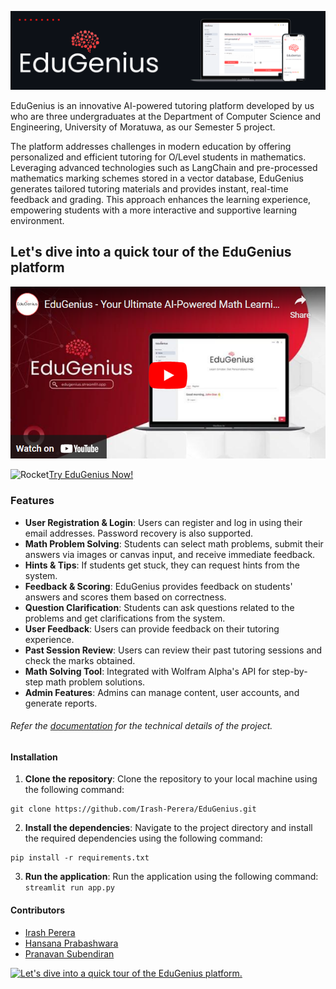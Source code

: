 ![Banner](./assets/screenshots/EduGeniuss.png)

EduGenius is an innovative AI-powered tutoring platform developed by us who are three undergraduates at the Department of Computer Science and Engineering, University of Moratuwa, as our Semester 5 project.

The platform addresses challenges in modern education by offering personalized and efficient tutoring for O/Level students in mathematics. Leveraging advanced technologies such as LangChain and pre-processed mathematics marking schemes stored in a vector database, EduGenius generates tailored tutoring materials and provides instant, real-time feedback and grading. This approach enhances the learning experience, empowering students with a more interactive and supportive learning environment.

## Let's dive into a quick tour of the EduGenius platform
[![Let's dive into a quick tour of the EduGenius platform.](./assets/screenshots/video2.png)](https://www.youtube.com/watch?v=4JYE4jFudoI)

<img src="https://raw.githubusercontent.com/Tarikul-Islam-Anik/Animated-Fluent-Emojis/master/Emojis/Travel%20and%20places/Rocket.png" alt="Rocket" width="25" height="25" />[Try EduGenius Now!](https://edugenius.streamlit.app/)

### Features
- **User Registration & Login**: Users can register and log in using their email addresses. Password recovery is also supported.
- **Math Problem Solving**: Students can select math problems, submit their answers via images or canvas input, and receive immediate feedback.
- **Hints & Tips**: If students get stuck, they can request hints from the system.
- **Feedback & Scoring**: EduGenius provides feedback on students' answers and scores them based on correctness.
- **Question Clarification**: Students can ask questions related to the problems and get clarifications from the system.
- **User Feedback**: Users can provide feedback on their tutoring experience.
- **Past Session Review**: Users can review their past tutoring sessions and check the marks obtained.
- **Math Solving Tool**: Integrated with Wolfram Alpha's API for step-by-step math problem solutions.
- **Admin Features**: Admins can manage content, user accounts, and generate reports.


###### Refer the [documentation](https://github.com/Irash-Perera/EduGenius/blob/e58c6a3b06366b594282ac6a3e33afa3198c562c/docs) for the technical details of the project.

#### Installation
1. **Clone the repository**:
Clone the repository to your local machine using the following command:
```
git clone https://github.com/Irash-Perera/EduGenius.git
```
2. **Install the dependencies**:
Navigate to the project directory and install the required dependencies using the following command:
```
pip install -r requirements.txt
```
3. **Run the application**:
Run the application using the following command:
```streamlit run app.py```



#### Contributors
- [Irash Perera](https://irash.me/)
- [Hansana Prabashwara](https://github.com/HansanaPrabashwara-210483T)
- [Pranavan Subendiran](https://github.com/Pranavan-S)

[![Let's dive into a quick tour of the EduGenius platform.](./assets/screenshots/video1.png)](https://www.youtube.com/watch?v=RNSwMGIv4Kw)
